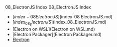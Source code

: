 08_ElectronJS Index
08_ElectronJS Index

* [$index-08 ElectronJS]($index-08 ElectronJS.md)
* [$index_08_ElectronJS]($index_08_ElectronJS.md)
* [Electron on WSL](Electron on WSL.md)
* [Electron Packager](Electron Packager.md)
* [Electron](Electron.md)